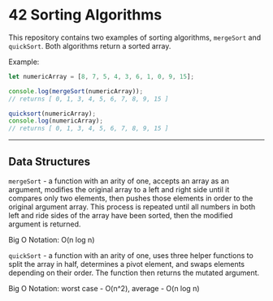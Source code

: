 # 42 Sorting Algorithms

This repository contains two examples of sorting algorithms, `mergeSort` and `quickSort`. Both algorithms return a sorted array.

Example:
```javascript
let numericArray = [8, 7, 5, 4, 3, 6, 1, 0, 9, 15];

console.log(mergeSort(numericArray));
// returns [ 0, 1, 3, 4, 5, 6, 7, 8, 9, 15 ]

quicksort(numericArray);
console.log(numericArray);
// returns [ 0, 1, 3, 4, 5, 6, 7, 8, 9, 15 ]
```

---

## Data Structures

`mergeSort` - a function with an arity of one, accepts an array as an argument, modifies the original array to a left and right side until it compares only two elements, then pushes those elements in order to the original argument array. This process is repeated until all numbers in both left and ride sides of the array have been sorted, then the modified argument is returned.

Big O Notation: O(n log n)

`quickSort` - a function with an arity of one, uses three helper functions to split the array in half, determines a pivot element, and swaps elements depending on their order. The function then returns the mutated argument.

Big O Notation: worst case - O(n^2), average - O(n log n)
